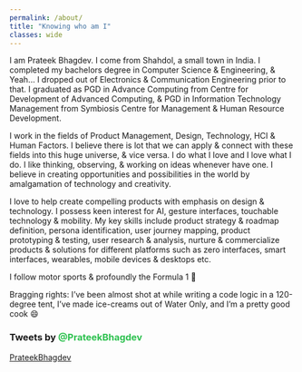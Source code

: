```yaml
---
permalink: /about/
title: "Knowing who am I"
classes: wide
---
```


I am Prateek Bhagdev. I come from Shahdol, a small town in India. I completed my bachelors degree in Computer Science & Engineering, & Yeah... I dropped out of Electronics & Communication Engineering prior to that. I graduated as PGD in Advance Computing from Centre for Development of Advanced Computing, & PGD in Information Technology Management from Symbiosis Centre for Management & Human Resource Development.

I work in the fields of Product Management, Design, Technology, HCI & Human Factors. I believe there is lot that we can apply & connect with these fields into this huge universe, & vice versa. I do what I love and I love what I do. I like thinking, observing, & working on ideas whenever have one. I believe in creating opportunities and possibilities in the world by amalgamation of technology and creativity.

I love to help create compelling products with emphasis on design & technology. I possess keen interest for AI, gesture interfaces, touchable technology & mobility. My key skills include product strategy & roadmap definition, persona identification, user journey mapping, product prototyping & testing, user research & analysis, nurture & commercialize products & solutions for different platforms such as zero interfaces, smart interfaces, wearables, mobile devices & desktops etc.

I follow motor sports & profoundly the Formula 1 :rocket:

Bragging rights: I’ve been almost shot at while writing a code logic in a 120-degree tent, I’ve made ice-creams out of Water Only, and I’m a pretty good cook :smile:

<h3>Tweets by <a href="https://twitter.com/PrateekBhagdev" style="text-decoration:none; color:#2DC14F">@PrateekBhagdev</a></h3>
<a class="twitter-grid" data-partner="tweetdeck" href="https://twitter.com/PrateekBhagdev/timelines/994638025958178816?ref_src=twsrc%5Etfw">PrateekBhagdev</a> <script async src="https://platform.twitter.com/widgets.js" charset="utf-8"></script>

